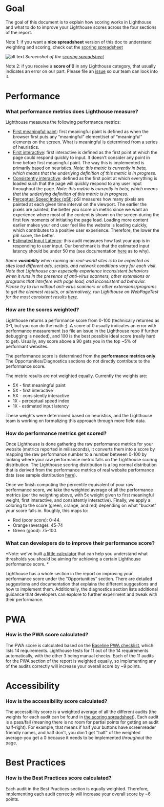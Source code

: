 # Goal
The goal of this document is to explain how scoring works in Lighthouse and what to do to improve your Lighthouse scores across the four sections of the report.

Note 1: if you want a **nice spreadsheet** version of this doc to understand weighting and scoring, check out the [scoring spreadsheet](https://docs.google.com/spreadsheets/d/1dXH-bXX3gxqqpD1f7rp6ImSOhobsT1gn_GQ2fGZp8UU/edit?ts=59fb61d2#gid=0)

![alt text](https://user-images.githubusercontent.com/39191/32397461-2d20c87a-c0a7-11e7-99d8-61576113a710.png)
*Screenshot of the [scoring spreadsheet](https://docs.google.com/spreadsheets/d/1dXH-bXX3gxqqpD1f7rp6ImSOhobsT1gn_GQ2fGZp8UU/edit?ts=59fb61d2#gid=0)*

Note 2: if you receive a **score of 0** in any Lighthouse category, that usually indicates an error on our part. Please file an [issue](https://github.com/GoogleChrome/lighthouse/issues) so our team can look into it.

# Performance

### What performance metrics does Lighthouse measure?
Lighthouse measures the following performance metrics:

- [First meaningful paint](https://developers.google.com/web/tools/lighthouse/audits/first-meaningful-paint): first meaningful paint is defined as when the browser first puts any “meaningful” element/set of “meaningful” elements on the screen. What is meaningful is determined from a series of heuristics.
- [First interactive](https://developers.google.com/web/tools/lighthouse/audits/first-interactive): first interactive is defined as the first point at which the page could respond quickly to input. It doesn't consider any point in time before first meaningful paint. The way this is implemented is primarily based on heuristics.
*Note: this metric is currently in beta, which means that the underlying definition of this metric is in progress.*
- [Consistently interactive](https://developers.google.com/web/tools/lighthouse/audits/consistently-interactive): defined as the first point at which everything is loaded such that the page will quickly respond to any user input throughout the page.
*Note: this metric is currently in beta, which means that the underlying definition of this metric is in progress.*
- [Perceptual Speed Index (pSI)](https://developers.google.com/web/tools/lighthouse/audits/speed-index): pSI measures how many pixels are painted at each given time interval on the viewport. The earlier the pixels are painted, the better you score on metric since we want an experience where most of the content is shown on the screen during the first few moments of initiating the page load. Loading more content earlier makes your end user feel like the website is loading quickly, which contributes to a positive user experience. Therefore, the lower the pSI score, the better.
- [Estimated Input Latency](https://developers.google.com/web/tools/lighthouse/audits/estimated-input-latency): this audit measures how fast your app is in responding to user input. Our benchmark is that the estimated input latency should be under 50 ms (see documentation [here](https://developers.google.com/web/tools/lighthouse/audits/estimated-input-latency) as to why).

*Some **variability** when running on real-world sites is to be expected as sites load different ads, scripts, and network conditions vary for each visit. Note that Lighthouse can especially experience inconsistent behaviors when it runs in the presence of anti-virus scanners, other extensions or programs that interfere with page load, and inconsistent ad behavior. Please try to run without anti-virus scanners or other extensions/programs to get the cleanest results, or alternatively, run Lighthouse on WebPageTest for the most consistent results [here](https://www.webpagetest.org/easy.php).*

### How are the scores weighted?
Lighthouse returns a performance score from 0-100 (technically returned as 0-1, but you can do the math ;). A score of 0 usually indicates an error with performance measurement (so file an issue in the Lighthouse repo if further debugging is needed), and 100 is the best possible ideal score (really hard to get). Usually, any score above a 90 gets you in the top ~5% of performant websites.

The performance score is determined from the **performance metrics only**. The Opportunities/Diagnostics sections do not directly contribute to the performance score.

The metric results are not weighted equally. Currently the weights are:

* 5X - first meaningful paint
* 5X - first interactive
* 5X - consistently interactive
* 1X - perceptual speed index
* 1X - estimated input latency

These weights were determined based on heuristics, and the Lighthouse team is working on formalizing this approach through more field data.

### How do performance metrics get scored?
Once Lighthouse is done gathering the raw performance metrics for your website (metrics reported in miliseconds), it converts them into a score by mapping the raw performance number to a number between 0-100 by looking where your raw performance metric falls on the Lighthouse scoring distribution. The Lighthouse scoring distribution is a log normal distribution that is derived from the performance metrics of real website performance data (see sample distribution [here](https://www.desmos.com/calculator/zrjq6v1ihi)).

Once we finish computing the percentile equivalent of your raw performance score, we take the weighted average of all the performance metrics (per the weighting above, with 5x weight given to first meaningful weight, first interactive, and consistently interactive). Finally, we apply a coloring to the score (green, orange, and red) depending on what "bucket" your score falls in. Roughly, this maps to:
- Red (poor score): 0-44.
- Orange (average): 45-74
- Green (good): 75-100.

### What can developers do to improve their performance score?
*Note: we've built [a little calculator](https://docs.google.com/spreadsheets/d/1dXH-bXX3gxqqpD1f7rp6ImSOhobsT1gn_GQ2fGZp8UU/edit?ts=59fb61d2#gid=283330180) that can help you understand what thresholds you should be aiming for achieving a certain Lighthouse performance score. *

Lighthouse has a whole section in the report on improving your performance score under the “Opportunities” section. There are detailed suggestions and documentation that explains the different suggestions and how to implement them. Additionally, the diagnostics section lists additional guidance that developers can explore to further experiment and tweak with their performance.


# PWA
### How is the PWA score calculated?
The PWA score is calculated based on the [Baseline PWA checklist](https://developers.google.com/web/progressive-web-apps/checklist#baseline), which lists 14 requirements. Lighthouse tests for 11 out of the 14 requirements automatically, with the other 3 being manual checks. Each of the 11 audits for the PWA section of the report is weighted equally, so implementing any of the audits correctly will increase your overall score by ~9 points.

# Accessibility
### How is the accessibility score calculated?
The accessibility score is a weighted average of all the different audits (the weights for each audit can be found in [the scoring spreadsheet](https://docs.google.com/spreadsheets/d/1dXH-bXX3gxqqpD1f7rp6ImSOhobsT1gn_GQ2fGZp8UU/edit?ts=59fb61d2#gid=0)). Each audit is a pass/fail (meaning there is no room for partial points for getting an audit half-right). For example, that means if half your buttons have screenreader friendly names, and half don't, you don't get "half" of the weighted average-you get a 0 because it needs to be implemented *throughout* the page.

# Best Practices
### How is the Best Practices score calculated?
Each audit in the Best Practices section is equally weighted. Therefore, implementing each audit correctly will increase your overall score by ~6 points.
